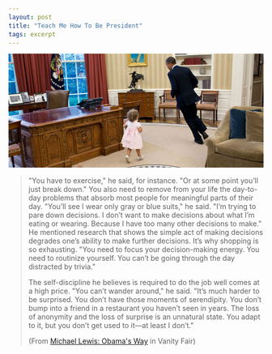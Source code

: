 ```yaml
---
layout: post
title: "Teach Me How To Be President"
tags: excerpt
---
```


<div class="photo-block top">
    <a href="https://secure.flickr.com/photos/whitehouse/7743236080/sizes/l/in/photostream/" target="_blank" title="Whitehouse Photostream"><img src="/assets/img/2012-09-16_obama_chase.jpg" title="The Presidential Run"/></a>
</div>

> "You have to exercise," he said, for instance. "Or at some point you’ll just break down." You also need to remove from your life the day-to-day problems that absorb most people for meaningful parts of their day. "You’ll see I wear only gray or blue suits," he said. "I’m trying to pare down decisions. I don’t want to make decisions about what I’m eating or wearing. Because I have too many other decisions to make." He mentioned research that shows the simple act of making decisions degrades one’s ability to make further decisions. It’s why shopping is so exhausting. "You need to focus your decision-making energy. You need to routinize yourself. You can’t be going through the day distracted by trivia."
>
>
> The self-discipline he believes is required to do the job well comes at a high price. "You can’t wander around," he said. "It’s much harder to be surprised. You don’t have those moments of serendipity. You don’t bump into a friend in a restaurant you haven’t seen in years. The loss of anonymity and the loss of surprise is an unnatural state. You adapt to it, but you don’t get used to it—at least I don’t."
> <p class="quote-source"> (From <a target="_blank" title="Michael Lewis: Obama's Way | Vanity Fair" href="http://www.vanityfair.com/politics/2012/10/michael-lewis-profile-barack-obama">Michael Lewis: Obama's Way</a> in Vanity Fair) </p>